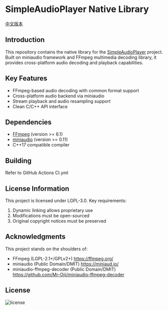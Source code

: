 # SimpleAudioPlayer Native Library

[中文版本](README-zh.md)

## Introduction
This repository contains the native library for the [SimpleAudioPlayer](https://github.com/j4587698/SimpleAudioPlayer) project. Built on miniaudio framework and FFmpeg multimedia decoding library, it provides cross-platform audio decoding and playback capabilities.

## Key Features
- FFmpeg-based audio decoding with common format support
- Cross-platform audio backend via miniaudio
- Stream playback and audio resampling support
- Clean C/C++ API interface

## Dependencies
- [FFmpeg](https://ffmpeg.org/) (version >= 6.1)
- [miniaudio](https://miniaud.io/) (version >= 0.11)
- C++17 compatible compiler

## Building
Refer to GitHub Actions CI.yml

## License Information
This project is licensed under LGPL-3.0. Key requirements:

1. Dynamic linking allows proprietary use
2. Modifications must be open-sourced
3. Original copyright notices must be preserved

## Acknowledgments
This project stands on the shoulders of:

- FFmpeg (LGPL-2.1+/GPLv2+) https://ffmpeg.org/
- miniaudio (Public Domain/DMIT) https://miniaud.io/
- miniaudio-ffmpeg-decoder (Public Domain/DMIT) https://github.com/Mr-Ojii/miniaudio-ffmpeg-decoder

## License 
![license](https://img.shields.io/github/license/j4587698/SimpleAudioPlayer.Native)